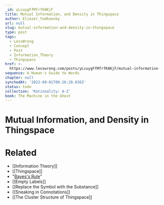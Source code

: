 ```yaml
---
_id: yLcuygFfMfrfK8KjF
title: Mutual Information, and Density in Thingspace
author: Eliezer_Yudkowsky
url: null
slug: mutual-information-and-density-in-thingspace
type: post
tags:
  - LessWrong
  - Concept
  - Post
  - Information_Theory
  - Thingspace
href: >-
  https://www.lesswrong.com/posts/yLcuygFfMfrfK8KjF/mutual-information-and-density-in-thingspace
sequence: A Human's Guide to Words
chapter: null
synchedAt: '2022-09-01T09:26:28.836Z'
status: todo
collection: 'Rationality: A-Z'
book: The Machine in the Ghost
---
```


# Mutual Information, and Density in Thingspace


# Related

- [[Information Theory]]
- [[Thingspace]]
- "[Bayes's Rule](http://yudkowsky.net/bayes/bayes.html)"
- [[Empty Labels]]
- [[Replace the Symbol with the Substance]]
- [[Sneaking in Connotations]]
- [[The Cluster Structure of Thingspace]]